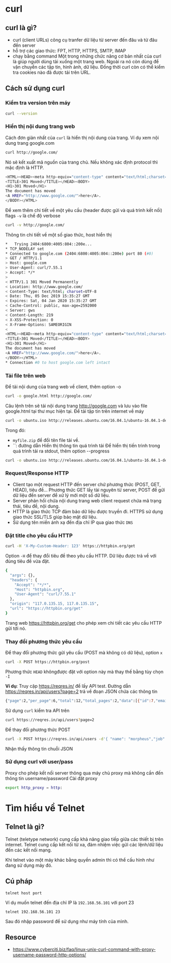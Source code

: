 # curl 
## curl là gì?
- curl (client URLs) công cụ tranfer dữ liệu từ server đến đâu và từ đâu đến server
- hỗ trợ các giao thức: FPT, HTTP, HTTPS, SMTP, IMAP
- chạy bằng command
 Một trong những chức năng cơ bản nhất của curl là giúp người dùng tải xuống một trang web. Ngoài ra nó còn dùng để vận chuyển các tập tin, hình ảnh, dữ liệu. Đồng thời curl còn có thể kiểm tra cookies nào đã được tải trên URL.

## Cách sử dụng curl
### Kiểm tra version trên máy

```sh
curl --version
```

### Hiển thị nội dung trang web
Cách đơn giản nhất của `curl` là hiển thị nội dung của trang. Ví dụ xem nội dung trang google.com

```sh
curl http://google.com/
```

Nó sẽ kết xuất mã nguồn của trang chủ. Nếu không xác định protocol thì mặc định là HTTP. 

```sh
<HTML><HEAD><meta http-equiv="content-type" content="text/html;charset=utf-8">
<TITLE>301 Moved</TITLE></HEAD><BODY>
<H1>301 Moved</H1>
The document has moved
<A HREF="http://www.google.com/">here</A>.
</BODY></HTML>
```

Để xem thêm chi tiết về một yêu cầu (header được gửi và quá trình kết nối) flags `-v` là chế độ verbose 

```sh
curl -v http://google.com/
```

Thông tin chi tiết về một số giao thức, host hiển thị

```sh
*   Trying 2404:6800:4005:804::200e...
* TCP_NODELAY set
* Connected to google.com (2404:6800:4005:804::200e) port 80 (#0)
> GET / HTTP/1.1
> Host: google.com
> User-Agent: curl/7.55.1
> Accept: */*
>
< HTTP/1.1 301 Moved Permanently
< Location: http://www.google.com/
< Content-Type: text/html; charset=UTF-8
< Date: Thu, 05 Dec 2019 15:35:27 GMT
< Expires: Sat, 04 Jan 2020 15:35:27 GMT
< Cache-Control: public, max-age=2592000
< Server: gws
< Content-Length: 219
< X-XSS-Protection: 0
< X-Frame-Options: SAMEORIGIN
<
<HTML><HEAD><meta http-equiv="content-type" content="text/html;charset=utf-8">
<TITLE>301 Moved</TITLE></HEAD><BODY>
<H1>301 Moved</H1>
The document has moved
<A HREF="http://www.google.com/">here</A>.
</BODY></HTML>
* Connection #0 to host google.com left intact
```

### Tải file trên web

Để tải nội dung của trang web về client, thêm option -o

```sh
curl -o google.html http://google.com/
```

Câu lệnh trên sẽ tải nội dung trang http://google.com và lưu vào file google.html tại thư mục hiện tại.
Để tải tập tin trên internet về máy
```sh
curl -o ubuntu.iso http://releases.ubuntu.com/16.04.1/ubuntu-16.04.1-desktop-amd64.iso
```
Trong đó:
- `myfile.zip` để đổi tên file tải về.
- ``: đường dẫn
Hiển thị thông tin quá trình tải 
Để hiển thị tiến trình trong quá trình tải ra stdout, thêm option --progress

```sh
curl -o ubuntu.iso http://releases.ubuntu.com/16.04.1/ubuntu-16.04.1-desktop-amd64.iso --progress
```

### Request/Response HTTP
- Client tạo một request HTTP đến server chứ phương thức (POST, GET, HEAD), tiêu đề... Phương thức GET lấy tài nguyên từ server, POST để gửi dữ liệu đến server để xử lý mới một số dữ liệu.
- Server phản hồi chứa nội dung trang web client request chứa mã trạng thái, tiêu đề, nội dung.
- HTTP là giao thức TCP đảm bảo dữ liệu được truyền đi. HTTPS sử dụng giao thức SSL/TLS giúp bảo mật dữ liệu.
- Sử dụng tên miền ánh xạ đến địa chỉ IP qua giao thức `DNS`

### Đặt title cho yêu cầu HTTP

```sh
curl -H 'X-My-Custom-Header: 123' https://httpbin.org/get
```

Option `-H` để thay đổi tiêu đề theo yêu cầu HTTP. Dữ liệu được trả về với đúng tiêu đề vừa đặt.

```sh
{
  "args": {},
  "headers": {
    "Accept": "*/*",
    "Host": "httpbin.org",
    "User-Agent": "curl/7.55.1"
  },
  "origin": "117.0.135.15, 117.0.135.15",
  "url": "https://httpbin.org/get"
}
```
Trang web https://httpbin.org/get cho phép xem chi tiết các yêu cầu HTTP gửi tới nó.

### Thay đổi phương thức yêu cầu

Để thay đổi phương thức gửi yêu cầu (POST mà không có dữ liệu), option `x` 

```sh
curl -X POST https://httpbin.org/post
```

Phương thức `HEAD` khôngđược đặt với option này mà thay thế bằng tùy chọn `-I`

**Ví dụ**: Truy cập https://reqres.in/ để lấy API test.
Đường dẫn https://reqres.in/api/users?page=2 trả về đoạn JSON chứa các thông tin

```sh
{"page":2,"per_page":6,"total":12,"total_pages":2,"data":[{"id":7,"email":"michael.lawson@reqres.in","first_name":"Michael","last_name":"Lawson","avatar":"https://s3.amazonaws.com/uifaces/faces/twitter/follettkyle/128.jpg"}
```
Sử dụng `curl` kiểm tra API trên
```sh
curl https://reqres.in/api/users?page=2
```

Để thay đổi phương thức POST
```sh
curl -X POST https://reqres.in/api/users -d'{ "name": "morpheus","job": "leader"}'
```
Nhận thấy thông tin chuỗi JSON

### Sử dụng curl với user/pass
Proxy cho phép kết nối server thông qua máy chủ proxy mà không cần đến thông tin username/password
Cài đặt proxy
```sh
export http_proxy = http:
```

# Tìm hiểu về Telnet
## Telnet là gì?
Telnet (teletype network) cung cấp khả năng giao tiếp giữa các thiết bị trên internet.
Telnet cung cấp kết nối từ xa, đảm nhiệm việc gửi các lệnh/dữ liệu đến các kết nối mạng.

Khi telnet vào một máy khác bằng quyền admin thì có thể cấu hình như đang sử dụng  máy đó.

## Cú pháp

`telnet host port`

Ví dụ muốn telnet đến địa chỉ IP là `192.168.56.101` với port 23

`telnet 192.168.56.101 23`

Sau đó nhập password để sử dụng như máy tính của mình.

## Resource 
- https://www.cyberciti.biz/faq/linux-unix-curl-command-with-proxy-username-password-http-options/